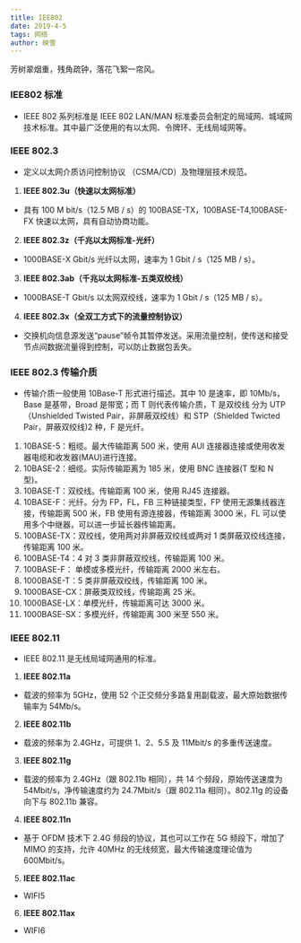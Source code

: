 ```yaml
---
title: IEE802
date: 2019-4-5
tags: 网络
author: 映雪
---
```


芳树翠烟重，残角疏钟，落花飞絮一帘风。

<!--more-->

### IEE802 标准

- IEEE 802 系列标准是 IEEE 802 LAN/MAN 标准委员会制定的局域网、城域网技术标准。其中最广泛使用的有以太网、令牌环、无线局域网等。

### IEEE 802.3

- 定义以太网介质访问控制协议 （CSMA/CD）及物理层技术规范。

1. **IEEE 802.3u（快速以太网标准）**

- 具有 100 M bit/s（12.5 MB / s）的 100BASE-TX，100BASE-T4,100BASE-FX 快速以太网，具有自动协商功能。

2. **IEEE 802.3z（千兆以太网标准-光纤）**

- 1000BASE-X Gbit/s 光纤以太网，速率为 1 Gbit / s（125 MB / s）。

3. **IEEE 802.3ab（千兆以太网标准-五类双绞线）**

- 1000BASE-T Gbit/s 以太网双绞线，速率为 1 Gbit / s（125 MB / s）。

4. **IEEE 802.3x（全双工方式下的流量控制协议）**

- 交换机向信息源发送“pause”帧令其暂停发送。采用流量控制，使传送和接受节点间数据流量得到控制，可以防止数据包丢失。

### IEEE 802.3 传输介质

- 传输介质一般使用 10Base-T 形式进行描述。其中 10 是速率，即 10Mb/s，Base 是基带，Broad 是带宽；而 T 则代表传输介质，T 是双绞线 分为 UTP（Unshielded Twisted Pair，非屏蔽双绞线）和 STP（Shielded Twicted Pair，屏蔽双绞线)2 种，F 是光纤。

1. 10BASE-5：粗缆。最大传输距离 500 米，使用 AUI 连接器连接或使用收发器电缆和收发器(MAU)进行连接。
2. 10BASE-2：细缆。实际传输距离为 185 米，使用 BNC 连接器(T 型和 N 型)。
3. 10BASE-T：双绞线。传输距离 100 米，使用 RJ45 连接器。
4. 10BASE-F：光纤。分为 FP，FL，FB 三种链接类型，FP 使用无源集线器连接，传输距离 500 米，FB 使用有源连接器，传输距离 3000 米，FL 可以使用多个中继器，可以进一步延长器传输距离。
5. 100BASE-TX：双绞线，使用两对非屏蔽双绞线或两对 1 类屏蔽双绞线连接，传输距离 100 米。
6. 100BASE-T4：4 对 3 类非屏蔽双绞线，传输距离 100 米。
7. 100BASE-F： 单模或多模光纤，传输距离 2000 米左右。
8. 1000BASE-T：5 类非屏蔽双绞线，传输距离 100 米。
9. 1000BASE-CX：屏蔽类双绞线，传输距离 25 米。
10. 1000BASE-LX：单模光纤，传输距离可达 3000 米。
11. 1000BASE-SX：多模光纤，传输距离 300 米至 550 米。

### IEEE 802.11

- IEEE 802.11 是无线局域网通用的标准。

1. **IEEE 802.11a**

- 载波的频率为 5GHz，使用 52 个正交频分多路复用副载波，最大原始数据传输率为 54Mb/s。

2. **IEEE 802.11b**

- 载波的频率为 2.4GHz，可提供 1、2、5.5 及 11Mbit/s 的多重传送速度。

3. **IEEE 802.11g**

- 载波的频率为 2.4GHz（跟 802.11b 相同），共 14 个频段，原始传送速度为 54Mbit/s，净传输速度约为 24.7Mbit/s（跟 802.11a 相同）。802.11g 的设备向下与 802.11b 兼容。

4. **IEEE 802.11n**

- 基于 OFDM 技术下 2.4G 频段的协议，其也可以工作在 5G 频段下，增加了 MIMO 的支持，允许 40MHz 的无线频宽，最大传输速度理论值为 600Mbit/s。

5. **IEEE 802.11ac**

- WIFI5

6. **IEEE 802.11ax**

- WIFI6

